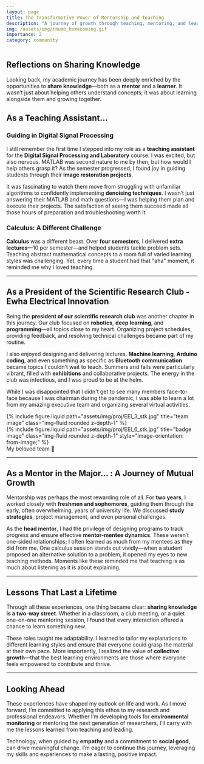```yaml
---
layout: page
title: The Transformative Power of Mentorship and Teaching
description: "A journey of growth through teaching, mentoring, and leadership"
img: /assets/img/thumb_homecoming.gif
importance: 2
category: community
---
```


## Reflections on Sharing Knowledge

Looking back, my academic journey has been deeply enriched by the opportunities to **share knowledge**—both as a **mentor** and a **learner**. It wasn’t just about helping others understand concepts; it was about learning alongside them and growing together.

## As a Teaching Assistant...

### Guiding in Digital Signal Processing

I still remember the first time I stepped into my role as a **teaching assistant** for the **Digital Signal Processing and Laboratory** course. I was excited, but also nervous. MATLAB was second nature to me by then, but how would I help others grasp it? As the semester progressed, I found joy in guiding students through their **image restoration projects**.

It was fascinating to watch them move from struggling with unfamiliar algorithms to confidently implementing **denoising techniques**. I wasn’t just answering their MATLAB and math questions—I was helping them plan and execute their projects. The satisfaction of seeing them succeed made all those hours of preparation and troubleshooting worth it.

### Calculus: A Different Challenge

**Calculus** was a different beast. Over **four semesters**, I delivered **extra lectures**—10 per semester—and helped students tackle problem sets. Teaching abstract mathematical concepts to a room full of varied learning styles was challenging. Yet, every time a student had that "aha" moment, it reminded me why I loved teaching.

---

## As a President of the Scientific Research Club - Ewha Electrical Innovation

Being the **president of our scientific research club** was another chapter in this journey. Our club focused on **robotics**, **deep learning**, and **programming**—all topics close to my heart. Organizing project schedules, providing feedback, and resolving technical challenges became part of my routine.

I also enjoyed designing and delivering lectures. **Machine learning**, **Arduino coding**, and even something as specific as **Bluetooth communication** became topics I couldn’t wait to teach. Summers and falls were particularly vibrant, filled with **exhibitions** and collaborative projects. The energy in the club was infectious, and I was proud to be at the helm.

While I was disappointed that I didn't get to see many members face-to-face because I was chairman during the pandemic, I was able to learn a lot from my amazing executive team and organizing several virtual activities.

<div class="row justify-content-sm-center">
    <div class="col-sm-8 mt-3 mt-md-0">
        {% include figure.liquid path="assets/img/proj/EEI_3_stk.jpg" title="team image" class="img-fluid rounded z-depth-1" %}
    </div>
    <div class="col-sm-4 mt-3 mt-md-0">
        {% include figure.liquid path="assets/img/proj/EEI_6_stk.jpg" title="badge image" class="img-fluid rounded z-depth-1" style="image-orientation: from-image;" %}
    </div>
</div>
<div class="caption">
    My beloved team 💞
</div>

---

## As a Mentor in the Major... : A Journey of Mutual Growth

Mentorship was perhaps the most rewarding role of all. For **two years**, I worked closely with **freshmen and sophomores**, guiding them through the early, often overwhelming, years of university life. We discussed **study strategies**, project management, and even personal challenges.

As the **head mentor**, I had the privilege of designing programs to track progress and ensure effective **mentor-mentee dynamics**. These weren’t one-sided relationships; I often learned as much from my mentees as they did from me. One calculus session stands out vividly—when a student proposed an alternative solution to a problem, it opened my eyes to new teaching methods. Moments like these reminded me that teaching is as much about listening as it is about explaining.

---

## Lessons That Last a Lifetime

Through all these experiences, one thing became clear: **sharing knowledge is a two-way street**. Whether in a classroom, a club meeting, or a quiet one-on-one mentoring session, I found that every interaction offered a chance to learn something new.

These roles taught me adaptability. I learned to tailor my explanations to different learning styles and ensure that everyone could grasp the material at their own pace. More importantly, I realized the value of **collective growth**—that the best learning environments are those where everyone feels empowered to contribute and thrive.

---

## Looking Ahead

These experiences have shaped my outlook on life and work. As I move forward, I’m committed to applying this ethos to my research and professional endeavors. Whether I’m developing tools for **environmental monitoring** or mentoring the next generation of researchers, I’ll carry with me the lessons learned from teaching and leading.

Technology, when guided by **empathy** and a commitment to **social good**, can drive meaningful change. I’m eager to continue this journey, leveraging my skills and experiences to make a lasting, positive impact.
